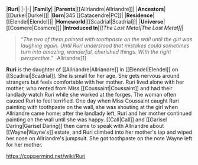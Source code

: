 |**Ruri**|
|-|-|
|**Family**|
|**Parents**|[[Allriandre\|Allriandre]]|
|**Ancestors**|[[Durkel\|Durkel]]|
|**Born**|345 [[Catacendre\|PC]]|
|**Residence**|[[Elendel\|Elendel]]|
|**Homeworld**|[[Scadrial\|Scadrial]]|
|**Universe**|[[Cosmere\|Cosmere]]|
|**Introduced In**|*[[The Lost Metal\|The Lost Metal]]*|

>“*The two of them painted with toothpaste on the wall until the girl was laughing again. Until Ruri understood that mistakes could sometimes turn into amazing, wonderful, cherished things. With the right perspective.*”
\-Allriandre[1]


**Ruri** is the daughter of [[Allriandre\|Allriandre]] in [[Elendel\|Elendel]] on [[Scadrial\|Scadrial]]. She is small for her age. She gets nervous around strangers but feels comfortable with her mother.
Ruri lived alone with her mother, who rented from Miss [[Coussaint\|Coussaint]] and had their landlady watch Ruri while she worked at the forges. The woman often caused Ruri to feel terrified. One day when Miss Coussaint caught Ruri painting with toothpaste on the wall, she was shouting at the girl when Allriandre came home; after the landlady left, Ruri and her mother continued painting on the wall until she was happy. [[Call\|Call]] and [[Garisel Daring\|Garisel Daring]] then came to speak with Allriandre about [[Wayne\|Wayne's]] estate, and Ruri climbed into her mother's lap and wiped her nose on Allriandre's jumpsuit. She got toothpaste on the note Wayne left for her mother.



https://coppermind.net/wiki/Ruri